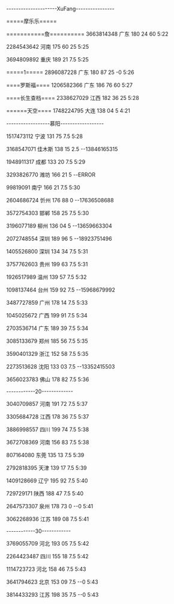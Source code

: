 ---------------------XuFang----------------

=====摩乐乐=====

===========詹==========
3663814348 广东 180 24 60
5:22

2284543642 河南 175 60 25
5:25

3694809892 重庆 189 21 7.5
5:25

=====1=====
2896087228 广东 180 87 25   -0
5:26

====罗斯福====
1206582366 广东 186 76 60
5:27

====长生查档====
2338627029 江西 182 36 25
5:28

======天空====
1748224795 大连 138 04 5
4:21

------------------慕阳------------------

1517473112 宁波 131 75 7.5
5:28

3168547071 佳木斯 138 15 2.5  --13846165315

1948911317 成都 133 20 7.5
5:29

3293826770 潍坊 166 21 5  --ERROR

99819091 南宁 166 21 7.5
5:30

2604686724 忻州 176 88 0  --17636508688

3572754303 邯郸 158 25 7.5
5:30

3196077189 柳州 136 04 5  --13659663304

2072748554 深圳 189 96 5  --18923751496

1405526800 深圳 134 34 7.5
5:31

3757762603 贵州 199 63 7.5
5:31

1926517989 温州 139 57 7.5
5:32

1098137464 台州 159 92 7.5  --15968679992

3487727859 广州 178 14 7.5
5:33

1045025672 广西 199 91 7.5
5:34

2703536714 广东 189 39 7.5
5:34

3085133679 郑州 185 56 7.5
5:35

3590401329 浙江 152 58 7.5
5:35

2273513628 沈阳 133 03 7.5  --13352415503

3656023783 佛山 178 82 7.5
5:36

------------20-------------

3040709857 河南 191 72 7.5
5:37

3305684728 江西 178 36 7.5
5:37

3886998557 四川 199 74 7.5
5:38

3672708369 河南 156 83 7.5
5:38

807164080 东莞 135 13 7.5
5:39

2792818395 天津 139 17 7.5
5:39

1409128669 辽宁 195 92 7.5
5:40

729729171 陕西 188 47 7.5
5:40

2647573307 泉州 178 73 0  --0
5:41

3062268936 江苏 189 08 7.5
5:41

------------30------------

3769055709 河北 193 05 7.5
5:42

2264423487 四川 155 18 7.5
5:42

1114723723 河北 158 46 7.5
5:43

3641794623 北京 153 09 7.5  --0
5:43

3814433293 江苏 198 35 7.5  --0
5:43

